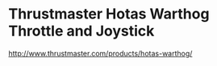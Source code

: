 # Thrustmaster Hotas Warthog Throttle and Joystick

http://www.thrustmaster.com/products/hotas-warthog/

